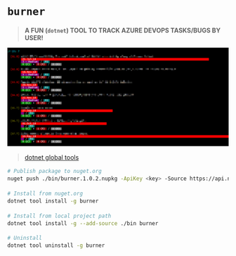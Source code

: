 ﻿# `burner`
> **A FUN (`dotnet`) TOOL TO TRACK AZURE DEVOPS TASKS/BUGS BY USER!**

![Snapshot](Snapshot.png)

> [dotnet global tools](https://docs.microsoft.com/en-us/dotnet/core/tools/global-tools)

```bash
# Publish package to nuget.org
nuget push ./bin/burner.1.0.2.nupkg -ApiKey <key> -Source https://api.nuget.org/v3/index.json

# Install from nuget.org
dotnet tool install -g burner

# Install from local project path
dotnet tool install -g --add-source ./bin burner

# Uninstall
dotnet tool uninstall -g burner
```
